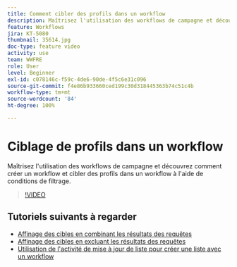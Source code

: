 ```yaml
---
title: Comment cibler des profils dans un workflow
description: Maîtrisez l'utilisation des workflows de campagne et découvrez comment créer un workflow et cibler des profils dans un workflow à l'aide de conditions de filtrage.
feature: Workflows
jira: KT-5080
thumbnail: 35614.jpg
doc-type: feature video
activity: use
team: WWFRE
role: User
level: Beginner
exl-id: c078146c-f59c-4de6-90de-4f5c6e31c096
source-git-commit: f4e86b933660ced199c30d318445363b74c51c4b
workflow-type: tm+mt
source-wordcount: '84'
ht-degree: 100%

---
```


# Ciblage de profils dans un workflow

Maîtrisez l&#39;utilisation des workflows de campagne et découvrez comment créer un workflow et cibler des profils dans un workflow à l&#39;aide de conditions de filtrage.

>[!VIDEO](https://video.tv.adobe.com/v/35614?quality=12&learn=on)

## Tutoriels suivants à regarder

* [Affinage des cibles en combinant les résultats des requêtes](/help/automating-with-workflows/refining-targets-by-combining-query-results.md)
* [Affinage des cibles en excluant les résultats des requêtes](/help/automating-with-workflows/refining-targets-by-excluding-query-results.md)
* [Utilisation de l&#39;activité de mise à jour de liste pour créer une liste avec un workflow](/help/automating-with-workflows/using-the-update-list-activity.md)
